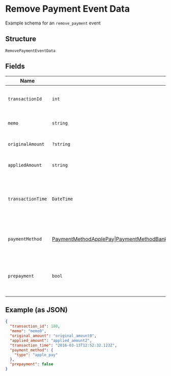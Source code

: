 
# Remove Payment Event Data

Example schema for an `remove_payment` event

## Structure

`RemovePaymentEventData`

## Fields

| Name | Type | Tags | Description | Getter | Setter |
|  --- | --- | --- | --- | --- | --- |
| `transactionId` | `int` | Required | Transaction ID of the original payment that was removed | getTransactionId(): int | setTransactionId(int transactionId): void |
| `memo` | `string` | Required | Memo of the original payment | getMemo(): string | setMemo(string memo): void |
| `originalAmount` | `?string` | Optional | Full amount of the original payment | getOriginalAmount(): ?string | setOriginalAmount(?string originalAmount): void |
| `appliedAmount` | `string` | Required | Applied amount of the original payment | getAppliedAmount(): string | setAppliedAmount(string appliedAmount): void |
| `transactionTime` | `DateTime` | Required | Transaction time of the original payment, in ISO 8601 format, i.e. "2019-06-07T17:20:06Z" | getTransactionTime(): \DateTime | setTransactionTime(\DateTime transactionTime): void |
| `paymentMethod` | [PaymentMethodApplePay](../../doc/models/payment-method-apple-pay.md)\|[PaymentMethodBankAccount](../../doc/models/payment-method-bank-account.md)\|[PaymentMethodCreditCard](../../doc/models/payment-method-credit-card.md)\|[PaymentMethodExternal](../../doc/models/payment-method-external.md)\|[PaymentMethodPaypal](../../doc/models/payment-method-paypal.md) | Required | A nested data structure detailing the method of payment | getPaymentMethod(): | setPaymentMethod( paymentMethod): void |
| `prepayment` | `bool` | Required | The flag that shows whether the original payment was a prepayment or not | getPrepayment(): bool | setPrepayment(bool prepayment): void |

## Example (as JSON)

```json
{
  "transaction_id": 180,
  "memo": "memo0",
  "original_amount": "original_amount0",
  "applied_amount": "applied_amount2",
  "transaction_time": "2016-03-13T12:52:32.123Z",
  "payment_method": {
    "type": "apple_pay"
  },
  "prepayment": false
}
```


